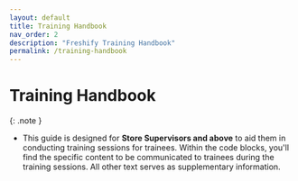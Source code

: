 ```yaml
---
layout: default
title: Training Handbook
nav_order: 2
description: "Freshify Training Handbook"
permalink: /training-handbook
---
```


# Training Handbook

{: .note }
* This guide is designed for **Store Supervisors and above** to aid them in conducting training sessions for trainees.
Within the code blocks, you'll find the specific content to be communicated to trainees during the training sessions.
All other text serves as supplementary information.

